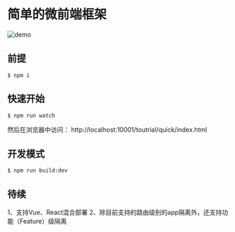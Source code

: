 # 简单的微前端框架

![demo](https://github.com/yataoZhang/my-single-spa/raw/master/demo.gif)

## 前提
```shell
$ npm i
```

## 快速开始
```shell
$ npm run watch
```
然后在浏览器中访问： http://localhost:10001/toutrial/quick/index.html

## 开发模式
```shell
$ npm run build:dev
```

## 待续
1、支持Vue、React混合部署
2、除目前支持的路由级别的app隔离外，还支持功能（Feature）级隔离
